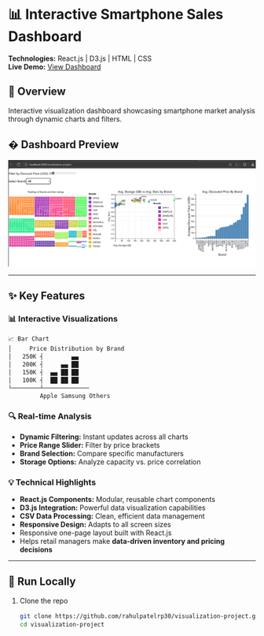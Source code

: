 # 📊 Interactive Smartphone Sales Dashboard

**Technologies:** React.js | D3.js | HTML | CSS  
**Live Demo:** [View Dashboard](https://rahulpatelrp30.github.io/visualization-project/)

## 🎯 Overview
Interactive visualization dashboard showcasing smartphone market analysis through dynamic charts and filters.

## � Dashboard Preview
![Smartphone Analysis Dashboard](docs/dashboard-preview.png)

---

## ✨ Key Features

### 📊 Interactive Visualizations
```
📈 Bar Chart
│     Price Distribution by Brand
│   250K ┤        ▄▄
│   200K ┤     ▄▄ ██
│   150K ┤  ▄▄ ██ ██
│   100K ┤  ██ ██ ██
└────────┴─────────────
         Apple Samsung Others
```

### 🔍 Real-time Analysis
- **Dynamic Filtering:** Instant updates across all charts
- **Price Range Slider:** Filter by price brackets
- **Brand Selection:** Compare specific manufacturers
- **Storage Options:** Analyze capacity vs. price correlation

### 💡 Technical Highlights
- **React.js Components:** Modular, reusable chart components
- **D3.js Integration:** Powerful data visualization capabilities
- **CSV Data Processing:** Clean, efficient data management
- **Responsive Design:** Adapts to all screen sizes
- Responsive one-page layout built with React.js  
- Helps retail managers make **data-driven inventory and pricing decisions**

---

## 🚀 Run Locally
1. Clone the repo  
   ```bash
   git clone https://github.com/rahulpatelrp30/visualization-project.git
   cd visualization-project


